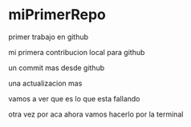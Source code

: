 # miPrimerRepo

primer trabajo en github

mi primera contribucion local para github 

un commit mas desde github 

una actualizacion mas 

vamos a ver que es lo que esta fallando 

otra vez por aca 
 ahora vamos hacerlo por la terminal